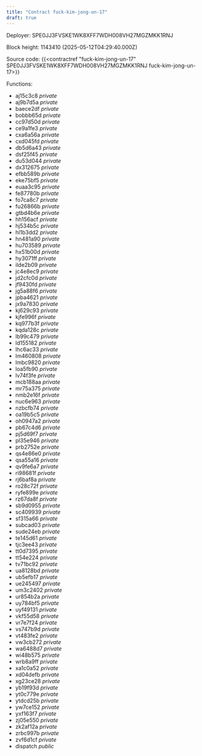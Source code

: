```yaml
---
title: "Contract fuck-kim-jong-un-17"
draft: true
---
```

Deployer: SPE0JJ3FVSKE1WK8XFF7WDH008VH27MGZMKK1RNJ


 



Block height: 1143410 (2025-05-12T04:29:40.000Z)

Source code: {{<contractref "fuck-kim-jong-un-17" SPE0JJ3FVSKE1WK8XFF7WDH008VH27MGZMKK1RNJ fuck-kim-jong-un-17>}}

Functions:

* aj15c3c8 _private_
* aj9b7d5a _private_
* baece2df _private_
* bobbb65d _private_
* cc97d50d _private_
* ce9a1fe3 _private_
* cxa6a56a _private_
* cxd045fd _private_
* db5d6a43 _private_
* dsf25f45 _private_
* du53d044 _private_
* dx312675 _private_
* efbb589b _private_
* eke75bf5 _private_
* euaa3c95 _private_
* fe87780b _private_
* fo7ca8c7 _private_
* fu26866b _private_
* gtbd4b6e _private_
* hh156acf _private_
* hj534b5c _private_
* hl1b3dd2 _private_
* hn481a90 _private_
* hu703589 _private_
* hx51b00d _private_
* hy3071ff _private_
* ilde2b09 _private_
* jc4e8ec9 _private_
* jd2cfc0d _private_
* jf9430fd _private_
* jg5a88f6 _private_
* jpba4621 _private_
* jx9a7830 _private_
* kj629c93 _private_
* kjfe996f _private_
* kq977b3f _private_
* kqda128c _private_
* lb99c479 _private_
* ld155182 _private_
* lhc6ac33 _private_
* lm460808 _private_
* lmbc9820 _private_
* loa5fb90 _private_
* lv74f3fe _private_
* mcb188aa _private_
* mr75a375 _private_
* nmb2e16f _private_
* nuc6e963 _private_
* nzbcfb74 _private_
* oa19b5c5 _private_
* oh0947a2 _private_
* pb67c4d6 _private_
* pj5d69f7 _private_
* pl35e946 _private_
* prb2752e _private_
* qs4e86e0 _private_
* qsa55a16 _private_
* qv9fe6a7 _private_
* ri98681f _private_
* rj6baf8a _private_
* ro28c72f _private_
* ryfe899e _private_
* rz67da8f _private_
* sb9d0955 _private_
* sc409939 _private_
* sf315a66 _private_
* subcad03 _private_
* sude24eb _private_
* te145d61 _private_
* tjc3ee43 _private_
* tt0d7395 _private_
* tt54e224 _private_
* tv71bc92 _private_
* ua8128bd _private_
* ub5efb17 _private_
* ue245497 _private_
* um3c2402 _private_
* ur854b2a _private_
* uy784bf5 _private_
* uyf49131 _private_
* vkf55d58 _private_
* vr7e7f24 _private_
* vs747b9d _private_
* vt483fe2 _private_
* vw3cb272 _private_
* wa6488d7 _private_
* wi48b575 _private_
* wrb8a9ff _private_
* xa1c0a52 _private_
* xd04defb _private_
* xg23ce28 _private_
* yb19f93d _private_
* yt0c779e _private_
* ytdcd25b _private_
* yw7ce152 _private_
* yxf163f7 _private_
* zj05e550 _private_
* zk2af12a _private_
* zrbc997b _private_
* zvf6d1cf _private_
* dispatch _public_
